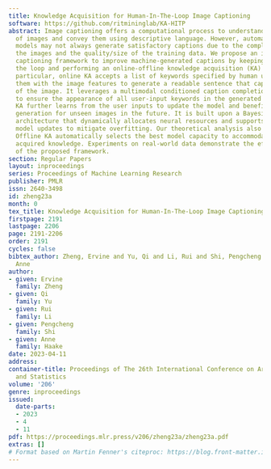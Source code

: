 ```yaml
---
title: Knowledge Acquisition for Human-In-The-Loop Image Captioning
software: https://github.com/ritmininglab/KA-HITP
abstract: Image captioning offers a computational process to understand the semantics
  of images and convey them using descriptive language. However, automated captioning
  models may not always generate satisfactory captions due to the complex nature of
  the images and the quality/size of the training data. We propose an interactive
  captioning framework to improve machine-generated captions by keeping humans in
  the loop and performing an online-offline knowledge acquisition (KA) process. In
  particular, online KA accepts a list of keywords specified by human users and fuses
  them with the image features to generate a readable sentence that captures the semantics
  of the image. It leverages a multimodal conditioned caption completion mechanism
  to ensure the appearance of all user-input keywords in the generated caption. Offline
  KA further learns from the user inputs to update the model and benefits caption
  generation for unseen images in the future. It is built upon a Bayesian transformer
  architecture that dynamically allocates neural resources and supports uncertainty-aware
  model updates to mitigate overfitting. Our theoretical analysis also proves that
  Offline KA automatically selects the best model capacity to accommodate the newly
  acquired knowledge. Experiments on real-world data demonstrate the effectiveness
  of the proposed framework.
section: Regular Papers
layout: inproceedings
series: Proceedings of Machine Learning Research
publisher: PMLR
issn: 2640-3498
id: zheng23a
month: 0
tex_title: Knowledge Acquisition for Human-In-The-Loop Image Captioning
firstpage: 2191
lastpage: 2206
page: 2191-2206
order: 2191
cycles: false
bibtex_author: Zheng, Ervine and Yu, Qi and Li, Rui and Shi, Pengcheng and Haake,
  Anne
author:
- given: Ervine
  family: Zheng
- given: Qi
  family: Yu
- given: Rui
  family: Li
- given: Pengcheng
  family: Shi
- given: Anne
  family: Haake
date: 2023-04-11
address:
container-title: Proceedings of The 26th International Conference on Artificial Intelligence
  and Statistics
volume: '206'
genre: inproceedings
issued:
  date-parts:
  - 2023
  - 4
  - 11
pdf: https://proceedings.mlr.press/v206/zheng23a/zheng23a.pdf
extras: []
# Format based on Martin Fenner's citeproc: https://blog.front-matter.io/posts/citeproc-yaml-for-bibliographies/
---
```

